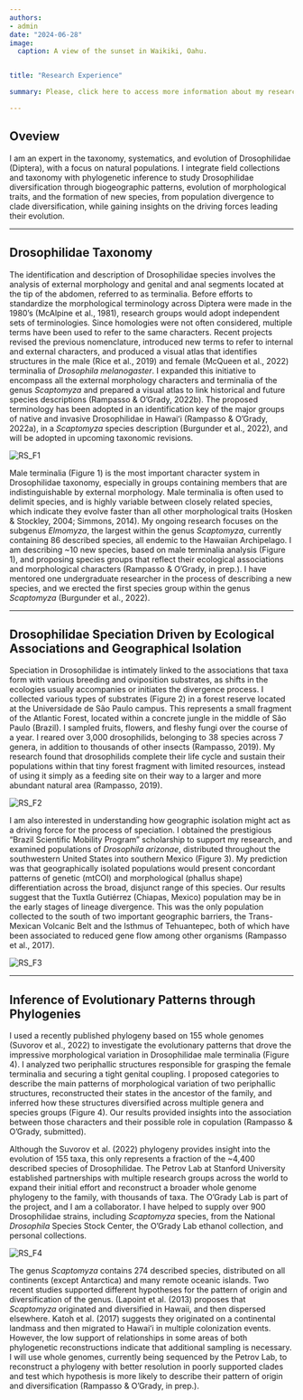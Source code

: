 ```yaml
---
authors:
- admin
date: "2024-06-28"
image:
  caption: A view of the sunset in Waikiki, Oahu.


title: "Research Experience"

summary: Please, click here to access more information about my research experience.

---
```


## Oveview

I am an expert in the taxonomy, systematics, and evolution of Drosophilidae (Diptera), with a focus on natural populations. I integrate field collections and taxonomy with phylogenetic inference to study Drosophilidae diversification through biogeographic patterns, evolution of morphological traits, and the formation of new species, from population divergence to clade diversification, while gaining insights on the driving forces leading their evolution. 

---

## Drosophilidae Taxonomy

The identification and description of Drosophilidae species involves the analysis of external morphology and genital and anal segments located at the tip of the abdomen, referred to as terminalia. Before efforts to standardize the morphological terminology across Diptera were made in the 1980’s (McAlpine et al., 1981), research groups would adopt independent sets of terminologies. Since homologies were not often considered, multiple terms have been used to refer to the same characters. Recent projects revised the previous nomenclature, introduced new terms to refer to internal and external characters, and produced a visual atlas that identifies structures in the male (Rice et al., 2019) and female (McQueen et al., 2022) terminalia of _Drosophila melanogaster_. I expanded this initiative to encompass all the external morphology characters and terminalia of the genus _Scaptomyza_ and prepared a visual atlas to link historical and future species descriptions (Rampasso & O’Grady, 2022b). The proposed terminology has been adopted in an identification key of the major groups of native and invasive Drosophilidae in Hawaiʻi (Rampasso & O’Grady, 2022a), in a _Scaptomyza_ species description (Burgunder et al., 2022), and will be adopted in upcoming taxonomic revisions.

![RS_F1](/RS_F1.jpg "Figure 1. Male terminalia of _Scaptomyza neocyrtandrae_, in left lateral view. Scale bar = 0.1 mm.")


Male terminalia (Figure 1) is the most important character system in Drosophilidae taxonomy, especially in groups containing members that are indistinguishable by external morphology. Male terminalia is often used to delimit species, and is highly variable between closely related species, which indicate they evolve faster than all other morphological traits (Hosken & Stockley, 2004; Simmons, 2014). My ongoing research focuses on the subgenus _Elmomyza_, the largest within the genus _Scaptomyza_, currently containing 86 described species, all endemic to the Hawaiian Archipelago. I am describing ~10 new species, based on male terminalia analysis (Figure 1), and proposing species groups that reflect their ecological associations and morphological characters (Rampasso & O’Grady, in prep.). I have mentored one undergraduate researcher in the process of describing a new species, and we erected the first species group within the genus _Scaptomyza_ (Burgunder et al., 2022). 

---

## Drosophilidae Speciation Driven by Ecological Associations and Geographical Isolation

Speciation in Drosophilidae is intimately linked to the associations that taxa form with various breeding and oviposition substrates, as shifts in the ecologies usually accompanies or initiates the divergence process. I collected various types of substrates (Figure 2) in a forest reserve located at the Universidade de São Paulo campus. This represents a small fragment of the Atlantic Forest, located within a concrete jungle in the middle of São Paulo (Brazil). I sampled fruits, flowers, and fleshy fungi over the course of a year. I reared over 3,000 drosophilids, belonging to 38 species across 7 genera, in addition to thousands of other insects (Rampasso, 2019). My research found that drosophilids complete their life cycle and sustain their populations within that tiny forest fragment with limited resources, instead of using it simply as a feeding site on their way to a larger and more abundant natural area (Rampasso, 2019).

![RS_F2](/RS_F2.jpg "Figure 2. Examples of collected breeding sites. A: living fruits, B: fallen flowers, C: living flowers, D: fleshly fungi.")


I am also interested in understanding how geographic isolation might act as a driving force for the process of speciation. I obtained the prestigious “Brazil Scientific Mobility Program” scholarship to support my research, and examined populations of _Drosophila arizonae_, distributed throughout the southwestern United States into southern Mexico (Figure 3). My prediction was that geographically isolated populations would present concordant patterns of genetic (mtCOI) and morphological (phallus shape) differentiation across the broad, disjunct range of this species. Our results suggest that the Tuxtla Gutiérrez (Chiapas, Mexico) population may be in the early stages of lineage divergence. This was the only population collected to the south of two important geographic barriers, the Trans-Mexican Volcanic Belt and the Isthmus of Tehuantepec, both of which have been associated to reduced gene flow among other organisms (Rampasso et al., 2017).

![RS_F3](/RS_F3.jpg "Figure 3. A: Collection sites of _Drosophila arizonae_. The numbers represent populations with molecular data, and the letters represent populations with both molecular and morphological data. 2: Representation of three geographic barriers across mainland Mexico.")

---

## Inference of Evolutionary Patterns through Phylogenies

I used a recently published phylogeny based on 155 whole genomes (Suvorov et al., 2022) to investigate the evolutionary patterns that drove the impressive morphological variation in Drosophilidae male terminalia (Figure 4). I analyzed two periphallic structures responsible for grasping the female terminalia and securing a tight genital coupling. I proposed categories to describe the main patterns of morphological variation of two periphallic structures, reconstructed their states in the ancestor of the family, and inferred how these structures diversified across multiple genera and species groups (Figure 4). Our results provided insights into the association between those characters and their possible role in copulation (Rampasso & O’Grady, submitted).

Although the Suvorov et al. (2022) phylogeny provides insight into the evolution of 155 taxa, this only represents a fraction of the ~4,400 described species of Drosophilidae. The Petrov Lab at Stanford University established partnerships with multiple research groups across the world to expand their initial effort and reconstruct a broader whole genome phylogeny to the family, with thousands of taxa. The O’Grady Lab is part of the project, and I am a collaborator. I have helped to supply over 900 Drosophilidae strains, including _Scaptomyza_ species, from the National _Drosophila_ Species Stock Center, the O’Grady Lab ethanol collection, and personal collections.

![RS_F4](/RS_F4.jpg "Figure 4. Ancestral states reconstruction of cercal ventral modifications in the family Drosophilidae.")


The genus _Scaptomyza_ contains 274 described species, distributed on all continents (except Antarctica) and many remote oceanic islands. Two recent studies supported different hypotheses for the pattern of origin and diversification of the genus. (Lapoint et al. (2013) proposes that _Scaptomyza_ originated and diversified in Hawaii, and then dispersed elsewhere. Katoh et al. (2017) suggests they originated on a continental landmass and then migrated to Hawaiʻi in multiple colonization events. However, the low support of relationships in some areas of both phylogenetic reconstructions indicate that additional sampling is necessary. I will use whole genomes, currently being sequenced by the Petrov Lab, to reconstruct a phylogeny with better resolution in poorly supported clades and test which hypothesis is more likely to describe their pattern of origin and diversification (Rampasso & O’Grady, in prep.). 
